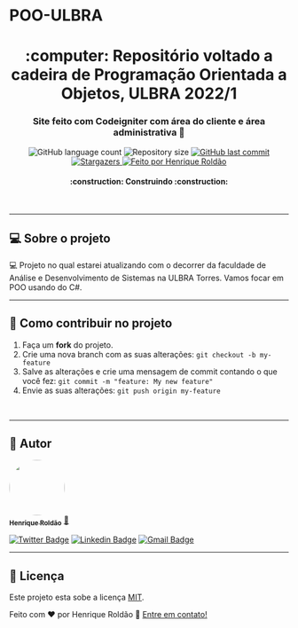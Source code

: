 # POO-ULBRA

<h1 align="center">
     :computer: Repositório voltado a cadeira de Programação Orientada a Objetos, ULBRA 2022/1
</h1>

<h3 align="center">
    Site feito com Codeigniter com área do cliente e área administrativa 🚀
</h3>

<p align="center">
  <img alt="GitHub language count" src="https://img.shields.io/github/languages/count/henrique-roldao/POO-ULBRA?color=%2304D361">

  <img alt="Repository size" src="https://img.shields.io/github/repo-size/henrique-roldao/POO-ULBRA">
  
  <a href="https://github.com/henrique-roldao/POO-ULBRA/commits/master">
    <img alt="GitHub last commit" src="https://img.shields.io/github/last-commit/henrique-roldao/POO-ULBRA">
  </a>

   <a href="https://github.com/henrique-roldao/POO-ULBRA/stargazers">
    <img alt="Stargazers" src="https://img.shields.io/github/stars/henrique-roldao/POO-ULBRA?style=social">
  </a>

  <a href="https://github.com/henrique-roldao">
    <img alt="Feito por Henrique Roldão" src="https://img.shields.io/badge/feito%20por-Henrique-%237519C1">
  </a>
 
</p>

<h4 align="center">
	:construction: Construindo :construction:
</h4>
<br>

---

## 💻 Sobre o projeto

:computer: Projeto no qual estarei atualizando com o decorrer da faculdade de Análise e Desenvolvimento de Sistemas na ULBRA Torres. Vamos focar em POO usando do C#.
<br>

---



## 💪 Como contribuir no projeto

1. Faça um **fork** do projeto.
2. Crie uma nova branch com as suas alterações: `git checkout -b my-feature`
3. Salve as alterações e crie uma mensagem de commit contando o que você fez: `git commit -m "feature: My new feature"`
4. Envie as suas alterações: `git push origin my-feature`
<br>

---

## 🦸 Autor

<a href="https://github.com/henrique-roldao">
 <img style="border-radius: 50%;" src="https://avatars.githubusercontent.com/u/45341021?s=460&u=e23e23f746e90e306e9555007320107837afb4ae&v=4" width="100px;" alt=""/>
 <br />
 <sub><b>Henrique Roldão</b></sub></a> <a href="https://github.com/henrique-roldao" title="Henrique Roldão">🚀</a>
 <br />

[![Twitter Badge](https://img.shields.io/badge/-@rique_roldao-1ca0f1?style=flat-square&labelColor=1ca0f1&logo=twitter&logoColor=white&link=https://twitter.com/rique_roldao)](https://twitter.com/rique_roldao) [![Linkedin Badge](https://img.shields.io/badge/-Henrique-blue?style=flat-square&logo=Linkedin&logoColor=white&link=https://www.linkedin.com/in/henrique-rold%C3%A3o-2795191a2/)](https://www.linkedin.com/in/henrique-rold%C3%A3o-2795191a2/) 
[![Gmail Badge](https://img.shields.io/badge/-henriqueroldao@rede.ulbra.br-c14438?style=flat-square&logo=Gmail&logoColor=white&link=mailto:henriqueroldao@rede.ulbra.br)](mailto:henriqueroldao@rede.ulbra.br)

---

## 📝 Licença

Este projeto esta sobe a licença [MIT](./LICENSE).

Feito com ❤️ por Henrique Roldão 👋 [Entre em contato!](https://www.linkedin.com/in/henrique-rold%C3%A3o-2795191a2/)

